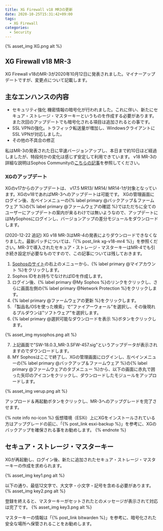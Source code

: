 ```yaml
---
title: XG Firewall v18 MR3の更新
date: 2020-10-25T15:31:42+09:00
tags:
  - XG Firewall
categories:
  - Security
---
```

{% asset_img XG.png alt %}

## XG Firewall v18 MR-3

XG Firewall v18のMR-3が2020年10月12日に発表されました。マイナーアップデートですが、変更点について記載します。

<!-- more -->

## 主なエンハンスの内容

- セキュリティ強化
機密情報の暗号化が行われました。これに伴い、新たにセキュア・ストレージ・マスターキーというものを作成する必要があります。また次回のアップデートでも暗号化される項目は追加されるとの事です。
- SSL VPNの強化。トラフィック転送量が増加し、WindowsクライアントにSSL VPNが対応しました。
- その他の不具合の修正

私はMR-3の発表された日に早速バージョンアップし、本日まで約10日ほど経過しましたが、特段何かの変化は感じず安定して利用できています。
v18 MR-3の詳細な説明はSophos Communityの[こちらの記事](https://community.sophos.com/xg-firewall/b/blog/posts/xg-firewall-v18-mr3)を参照してください。

### XGのアップデート

XGのv17からのアップデートは、 v17.5 MR13/ MR14/ MR14-1が対象となっています。XGのv18であればMR-3へのアップデートは可能です。
XGの管理画面にログイン後、左ペインメニューの{% label primary @バックアップ＆ファームウェア %}の{% label primary @ファームウェアの確認 %}ではただちに全てのユーザーにアップデートの案内が来るわけでは無いようなので、アップデートにはMySophosにログインし、バージョンアップの差分モジュールをダウンロードします。

(2020-12-22 追記)
XG v18 MR-3はMR-4の発表によりダウンロードできなくなりました。最新パッチについては、「{% post_link xg-v18-mr4 %}」を参照ください。MR-3で導入されたセキュア・ストレージ・マスターキーはMR-4でも引き続き設定が必要なものですので、この記事については残しておきます。

1. [Sophosのサイト](https://www.sophos.com/ja-jp.aspx)の右上のメニューから、{% label primary @マイアカウント %}をクリックします。
2. Sophos IDをお持ちでなければIDを作成します。
3. ログイン後、{% label primary @My Sophos %}のリンクをクリックし、さらに画面左側の{% label primary @Network Protection %}をクリックします。
4. {% label primary @ファームウェアの更新 %}をクリックします。
5. 「製品名/OSを使った検索」で”ファイアーウォール”を選択し、その後現れるプルダウンは"ソフトウェア"を選択します。
6. {% label primary @選択可能なダウンロードを表示 %}ボタンをクリックします。

{% asset_img mysophos.png alt %}

7. 上記画面で"SW-18.0.3_MR-3.SFW-457.sig"というアップデータが表示されますのでダウンロードします。
8. MY Sophosはここで終了し、XGの管理画面にログインし、左ペインメニューの{% label primary @バックアップ＆ファームウェア %}の{% label primary @ファームウェアのタブメニュー %}から、以下の画面に赤丸で囲った矢印のアイコンをクリックし、ダウンロードしたモジュールをアップロードします。

{% asset_img verup.png alt %}

アップロード＆再起動ボタンをクリックし、MR-3へのアップグレードを完了させます。

{% note info no-icon %}
仮想環境（ESXi）上にXGをインストールされている方はアップグレードの前に、「{% post_link esxi-backup %}」を参考に、XGのバックアップを確保される事をお勧めします。
{% endnote %}

## セキュア・ストレージ・マスターキー

XGが再起動し、ログイン後、新たに追加されたセキュア・ストレージ・マスターキーの作成を求められます。

{% asset_img key1.png alt %}

以下の通り、最低12文字で、大文字・小文字・記号を含める必要があります。
{% asset_img key2.png alt %}

登録を終えると、マスターキーがセットされたとのメッセージが表示されて対応は完了です。
{% asset_img key3.png alt %}

マスターキーの情報は「{% post_link bitwarden %}」を参考に、暗号化された安全な場所へ保管されることをお勧めします。
